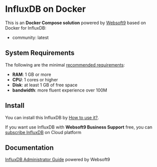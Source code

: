 # InfluxDB on Docker  

This is an **Docker Compose solution** powered by [Websoft9](https://www.websoft9.com) based on Docker for InfluxDB:


 - community:  latest


## System Requirements

The following are the minimal [recommended requirements](https://docs.influxdata.com/influxdb/latest/install/?t=Docker):

* **RAM**: 1 GB or more
* **CPU**: 1 cores or higher
* **Disk**: at least 1 GB of free space
* **bandwidth**: more fluent experience over 100M  

## Install

You can install this InfluxDB by [How to use it?](https://github.com/Websoft9/docker-library#how-to-use-it).   

If you want use InfluxDB with **Websoft9 Business Support** free, you can [subscribe InfluxDB](https://www.websoft9.com/apps) on Cloud platform

## Documentation

[InfluxDB Administrator Guide](https://support.websoft9.com/docs/influxdb) powered by Websoft9